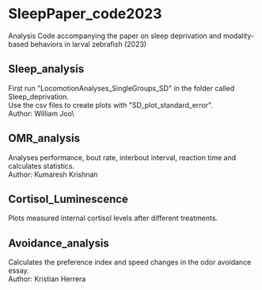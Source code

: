 # SleepPaper_code2023
Analysis Code accompanying the paper on sleep deprivation and modality-based behaviors in larval zebrafish (2023)


## Sleep_analysis
First run "LocomotionAnalyses_SingleGroups_SD" in the folder called Sleep_deprivation.\
Use the csv files to create plots with "SD_plot_standard_error".\
Author: William Joo\


## OMR_analysis
Analyses performance, bout rate, interbout interval, reaction time and calculates statistics.\
Author: Kumaresh Krishnan

## Cortisol_Luminescence
Plots measured internal cortisol levels after different treatments.

## Avoidance_analysis
Calculates the preference index and speed changes in the odor avoidance essay.\
Author: Kristian Herrera

